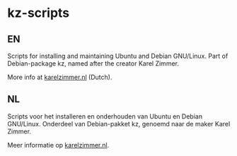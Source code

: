 kz-scripts
===

EN
---

Scripts for installing and maintaining Ubuntu and Debian GNU/Linux.
Part of Debian-package kz, named after the creator Karel Zimmer.

More info at [karelzimmer.nl](https://karelzimmer.nl) (Dutch).

NL
---

Scripts voor het installeren en onderhouden van Ubuntu en Debian GNU/Linux.
Onderdeel van Debian-pakket kz, genoemd naar de maker Karel Zimmer.

Meer informatie op [karelzimmer.nl](https://karelzimmer.nl).
